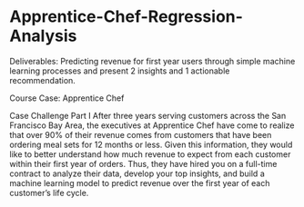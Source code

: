 # Apprentice-Chef-Regression-Analysis

Deliverables: Predicting revenue for first year users through simple machine learning processes and present 2 insights and 1 actionable recommendation.

Course Case: Apprentice Chef

Case Challenge Part I After three years serving customers across the San Francisco Bay Area, the executives at Apprentice Chef have come to realize that over 90% of their revenue comes from customers that have been ordering meal sets for 12 months or less. Given this information, they would like to better understand how much revenue to expect from each customer within their first year of orders. Thus, they have hired you on a full-time contract to analyze their data, develop your top insights, and build a machine learning model to predict revenue over the first year of each customer’s life cycle.
